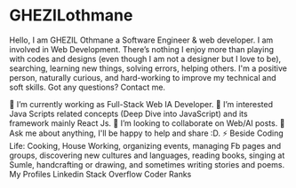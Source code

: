 # GHEZILothmane
Hello, I am GHEZIL Othmane a Software Engineer & web developer. I am involved in Web Development. There’s nothing I enjoy more than playing with codes and designs (even though I am not a designer but I love to be), searching, learning new things, solving errors, helping others. I'm a positive person, naturally curious, and hard-working to improve my technical and soft skills. Got any questions? Contact me.

🔭 I’m currently working as Full-Stack Web IA Developer.
🌱 I’m interested Java Scripts related concepts (Deep Dive into JavaScript) and its framework mainly React Js.
👯 I’m looking to collaborate on Web/AI posts.
💬 Ask me about anything, I'll be happy to help and share :D.
⚡ Beside Coding Life: Cooking, House Working, organizing events, managing Fb pages and groups, discovering new cultures and languages, reading books, singing at Sumle, handcrafting or drawing, and sometimes writing stories and poems.
My Profiles
Linkedin
Stack Overflow
Coder Ranks
